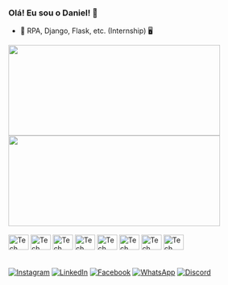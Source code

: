 ### Olá! Eu sou o Daniel! 👋


- 🔭 RPA, Django, Flask, etc. (Internship) 🖥️

<link rel="stylesheet" href="https://cdn.jsdelivr.net/gh/devicons/devicon@v2.15.1/devicon.min.css">
          
<div>
  <a href="https://github.com/DanAzevedo">
  <img height=180 width=420 src="https://github-readme-stats.vercel.app/api?username=DanAzevedo&show_icons=true&theme=dark&include_all_commits=true&count_private=true"/>
  <img height=180 width=420 src="https://github-readme-stats.vercel.app/api/top-langs/?username=DanAzevedo&layout=compact&size_weight=0.5&count_weight=0.5&langs_count=20&theme=dark"/>  
  </a>
</div>

<div style="display: inline_block"><br>
  <img align="center" alt="Tech" height="30" width="40" src="https://cdn.jsdelivr.net/gh/devicons/devicon/icons/python/python-original.svg" />
  <img align="center" alt="Tech" height="30" width="40" src="https://cdn.jsdelivr.net/gh/devicons/devicon/icons/html5/html5-original.svg" />
  <img align="center" alt="Tech" height="30" width="40" src="https://cdn.jsdelivr.net/gh/devicons/devicon/icons/css3/css3-original.svg" />
  <img align="center" alt="Tech" height="30" width="40" src="https://cdn.jsdelivr.net/gh/devicons/devicon/icons/django/django-plain.svg" />
  <img align="center" alt="Tech" height="30" width="40" src="https://img.icons8.com/nolan/64/flask.png" />             
  <img align="center" alt="Tech" height="30" width="40" src="https://cdn.jsdelivr.net/gh/devicons/devicon/icons/opencv/opencv-original.svg" />
  <img align="center" alt="Tech" height="30" width="40" src="https://cdn.jsdelivr.net/gh/devicons/devicon/icons/numpy/numpy-original.svg" />
  <img align="center" alt="Tech" height="30" width="40" src="https://cdn.jsdelivr.net/gh/devicons/devicon/icons/selenium/selenium-original.svg" />
</div>
<br><br>
<div>
  <a href="https://www.instagram.com/dan_az32/" targe="_blank"><img align="center" alt="Instagram" src="https://img.shields.io/badge/Instagram-E4405F?style=for-the-badge&logo=instagram&logoColor=white" target="_blank"></a> 
  <a href="https://www.linkedin.com/in/dan-azevedo-b5802b201/" target="_blank"><img align="center" alt="LinkedIn" src="https://img.shields.io/badge/-LinkedIn-%230077B5?style=for-the-badge&logo=linkedin&logoColor=white" target="_blank"></a>
   <a href="https://www.facebook.com/danazevedo27/" targe="_blank"><img align="center" alt="Facebook" src="https://img.shields.io/badge/Facebook-1877F2?style=for-the-badge&logo=facebook&logoColor=white" target="_blank"></a>  
   <a href="https://wa.me/5532991542187" targe="_blank"><img align="center" alt="WhatsApp" src="https://img.shields.io/badge/WhatsApp-25D366?style=for-the-badge&logo=whatsapp&logoColor=white" target="_blank"></a>  
  <a href="discordapp.com/users/471735734693265409" targe="_blank"><img align="center" alt="Discord" src="https://img.shields.io/badge/Discord-7289DA?style=for-the-badge&logo=discord&logoColor=white" target="_blank"></a>
</div>
<br><br>

          
          
          
          
            
          
